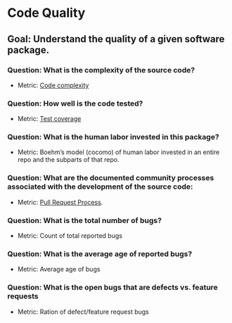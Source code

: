 # Code Quality

## Goal: Understand the quality of a given software package.

### Question: What is the complexity of the source code? 
- Metric: [Code complexity](../metrics/Code_Complexity.md)

### Question: How well is the code tested? 
- Metric: [Test coverage](../metrics/Test_Coverage.md)

### Question: What is the human labor invested in this package? 
- Metric: Boehm’s model (cocomo) of human labor invested in an entire repo and the subparts of that repo. 

### Question: What are the documented community processes associated with the development of the source code: 
- Metric: [Pull Request Process](../metrics/Pull_Request_Process). 

### Question: What is the total number of bugs? 
- Metric: Count of total reported bugs 

### Question: What is the average age of reported bugs? 
- Metric: Average age of bugs

### Question: What is the open bugs that are defects vs. feature requests
- Metric: Ration of defect/feature request bugs
